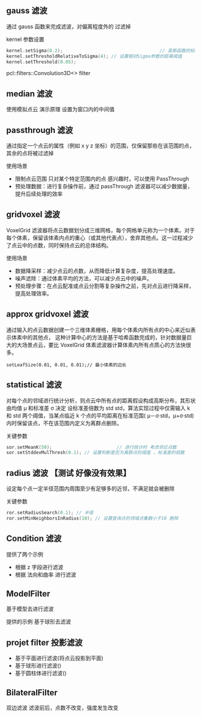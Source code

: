 ## gauss 滤波

通过 gauss 函数来完成滤波，对偏离程度外的 过滤掉

kernel 参数设置

```cpp
kernel.setSigma(0.2);									 // 高斯函数的标准方差，决定函数的宽度
kernel.setThresholdRelativeToSigma(4); // 设置相对Sigma参数的距离阈值
kernel.setThreshold(0.05);
```

pcl::filters::Convolution3D<> filter

## median 滤波

使用模拟点云 演示原理
设置为窗口内的中间值

## passthrough 滤波

通过指定一个点云的属性（例如 x y z 坐标）的范围，仅保留那些在该范围的点，其余的点将被过滤掉

使用场景

- 限制点云范围 只对某个特定范围内的点 感兴趣时，可以使用 PassThrough
- 预处理数据：进行复杂操作前，通过 passThrough 滤波器可以减少数据量，提升后续处理的效率

## gridvoxel 滤波

VoxelGrid 滤波器将点云数据划分成三维网格，每个网格单元称为一个体素。对于每个体素，保留该体素内点的重心（或其他代表点），舍弃其他点。这一过程减少了点云中的点数，同时保持点云的总体结构。

使用场景

- 数据降采样：减少点云的点数，从而降低计算复杂度，提高处理速度。
- 噪声滤除：通过体素平均的方法，可以减少点云中的噪声。
- 预处理步骤：在点云配准或点云分割等复杂操作之前，先对点云进行降采样，提高处理效率。

## approx gridvoxel 滤波

通过输入的点云数据创建一个三维体素栅格，用每个体素内所有点的中心来近似表示体素中的其他点， 这种计算中心的方法是基于哈希函数完成的，针对数据量巨大的大场景点云，要比 VoxelGrid 体素滤波器计算体素内所有点质心的方法快很多。

```
setLeafSize(0.01, 0.01, 0.01);// 最小体素的边长
```

## statistical 滤波

对每个点的邻域进行统计分析，则点云中所有点的距离假设构成高斯分布，其形状由均值 μ 和标准差 σ 决定
设标准差倍数为 std std，算法实现过程中仅需输入 k 和 std 两个阈值，当某点临近 k 个点的平均距离在标准范围( μ－σ·std，μ+σ·std)内时保留该点，不在该范围内定义为离群点删除。

关键参数

```cpp
sor.setMeanK(50);						 // 进行统计时 考虑邻近点数
sor.setStddevMulThresh(0.1); // 设置判断是否为离群点的阈值 ，标准差的倍数
```

## radius 滤波 【测试 好像没有效果】

设定每个点一定半径范围内周围至少有足够多的近邻，不满足就会被删除

关键参数

```cpp
ror.setRadiusSearch(0.1); // 半径
ror.setMinNeighborsInRadius(10); // 设置查询点的领域点集数小于10 删除
```

## Condition 滤波

提供了两个示例

- 根据 z 字段进行滤波
- 根据 法向和曲率 进行滤波

## ModelFilter

基于模型去进行滤波

提供的示例
基于球形去滤波

## projet filter 投影滤波

- 基于平面进行滤波(将点云投影到平面)
- 基于球形进行滤波()
- 基于圆柱体进行滤波()

## BilateralFilter

双边滤波
滤波前后，点数不改变，强度发生改变

